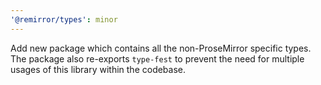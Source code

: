 ```yaml
---
'@remirror/types': minor
---
```


Add new package which contains all the non-ProseMirror specific types. The package also re-exports `type-fest` to prevent the need for multiple usages of this library within the codebase.
